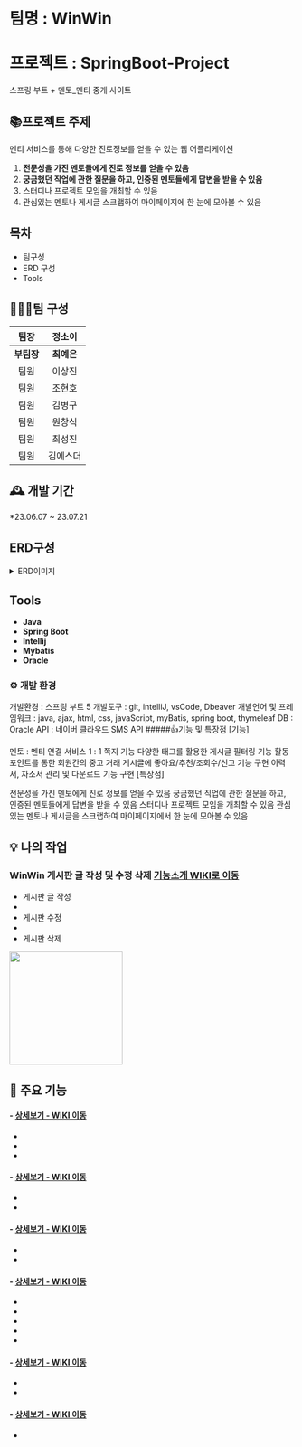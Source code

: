 # 팀명 :  WinWin

# 프로젝트 : SpringBoot-Project
스프링 부트 + 멘토_멘티 중개 사이트

## 📚프로젝트 주제 
멘티 서비스를 통해 다양한 진로정보를 얻을 수 있는 웹 어플리케이션
1. **전문성을 가진 멘토들에게 진로 정보를 얻을 수 있음**
2. **궁금했던 직업에 관한 질문을 하고, 인증된 멘토들에게 답변을 받을 수 있음**
3. 스터디나 프로젝트 모임을 개최할 수 있음
4. 관심있는 멘토나 게시글 스크랩하여 마이페이지에 한 눈에 모아볼 수 있음


## 목차
- 팀구성
- ERD 구성
- Tools


## 🧑‍🤝‍🧑팀 구성

|팀장|정소이|           
|:--:|:--:|
|**부팀장**|**최예은**| 
|팀원|이상진| 
|팀원|조현호| 
|팀원|김병구| 
|팀원|원창식|
|팀원|최성진|
|팀원|김에스더|


## 🕰️ 개발 기간 
*23.06.07 ~ 23.07.21


## ERD구성

<details>
<summary>ERD이미지</summary>
![그림1](https://github.com/dnjsckdtlr/winwin/assets/118125610/e3d6ac88-6e11-4ad7-9788-f6584201b00d)



</details>

 ## Tools
- **Java**
- **Spring Boot**
- **Intellij**
- **Mybatis**
- **Oracle**


### ⚙️ 개발 환경
개발환경 : 스프링 부트 5
개발도구 : git, intelliJ, vsCode, Dbeaver
개발언어 및 프레임워크 : java, ajax, html, css, javaScript, myBatis, spring boot, thymeleaf
DB : Oracle
API : 네이버 클라우드 SMS API
#####👍기능 및 특장점
[기능]

멘토 : 멘티 연결 서비스
1 : 1 쪽지 기능
다양한 태그를 활용한 게시글 필터링 기능
활동 포인트를 통한 회원간의 중고 거래
게시글에 좋아요/추천/조회수/신고 기능 구현
이력서, 자소서 관리 및 다운로드 기능 구현
[특장점]

전문성을 가진 멘토에게 진로 정보를 얻을 수 있음
궁금했던 직업에 관한 질문을 하고, 인증된 멘토들에게 답변을 받을 수 있음
스터디나 프로젝트 모임을 개최할 수 있음
관심있는 멘토나 게시글을 스크랩하여 마이페이지에서 한 눈에 모아볼 수 있음


## :bulb: 나의 작업
### WinWin 게시판 글 작성 및 수정 삭제 <a href="https://github.com/dnjsckdtlr/winwin/wiki/%EA%B5%AC%ED%98%84-%EA%B8%B0%EB%8A%A5-%EC%86%8C%EA%B0%9C--(%EB%AC%B8%EC%9D%98%EC%82%AC%ED%95%AD)"> 기능소개 WIKI로 이동</a>
- 게시판 글 작성
-
- 게시판 수정
- 
- 게시판 삭제

<img src="https://github.com/winwin-project/winwin/issues/112#issue-1839018901" style="width:200px"></img>


## 📌 주요 기능
####  - <a href="" >상세보기 - WIKI 이동</a>
- 
- 
- 
####  - <a href="" >상세보기 - WIKI 이동</a>
- 
- 
####  - <a href="" >상세보기 - WIKI 이동</a>
- 
- 

####  - <a href="" >상세보기 - WIKI 이동</a>
- 
- 
- 
- 
- 
####  - <a href="" >상세보기 - WIKI 이동</a>
- 
- 
####  - <a href="https://github.com/dnjsckdtlr/winwin/wiki/%EA%B5%AC%ED%98%84-%EA%B8%B0%EB%8A%A5-%EC%86%8C%EA%B0%9C--(%EB%AC%B8%EC%9D%98%EC%82%AC%ED%95%AD)" >상세보기 - WIKI 이동</a> 
-

#### 











